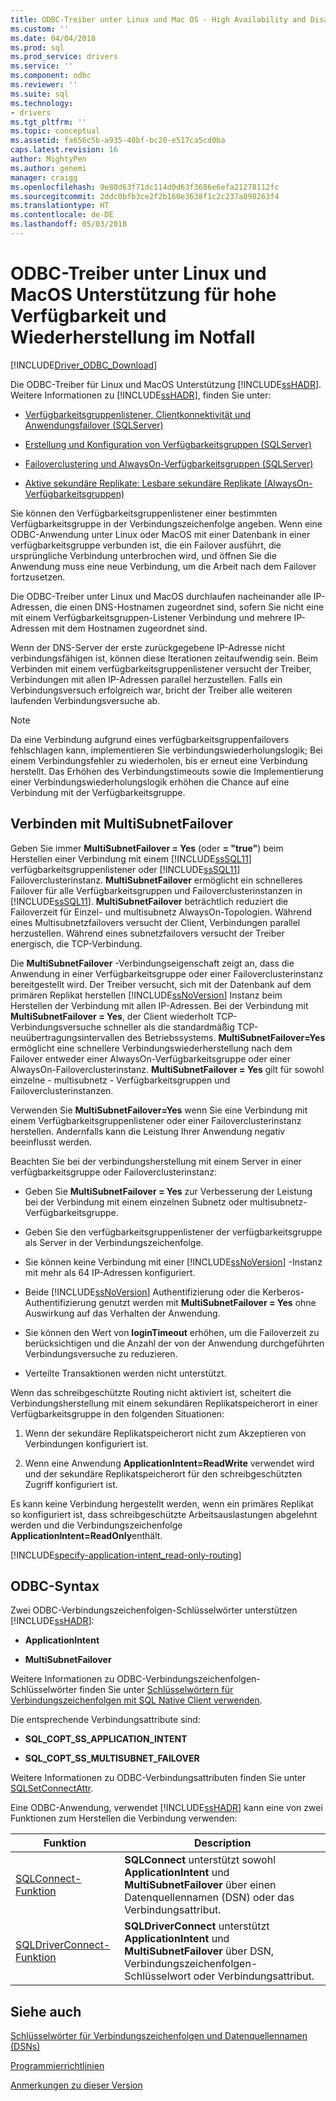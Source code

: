 ```yaml
---
title: ODBC-Treiber unter Linux und Mac OS - High Availability and Disaster Recovery | Microsoft Docs
ms.custom: ''
ms.date: 04/04/2018
ms.prod: sql
ms.prod_service: drivers
ms.service: ''
ms.component: odbc
ms.reviewer: ''
ms.suite: sql
ms.technology:
- drivers
ms.tgt_pltfrm: ''
ms.topic: conceptual
ms.assetid: fa656c5b-a935-40bf-bc20-e517ca5cd0ba
caps.latest.revision: 16
author: MightyPen
ms.author: genemi
manager: craigg
ms.openlocfilehash: 9e80d63f71dc114d0d63f3686e6efa21278112fc
ms.sourcegitcommit: 2ddc0bfb3ce2f2b160e3638f1c2c237a898263f4
ms.translationtype: HT
ms.contentlocale: de-DE
ms.lasthandoff: 05/03/2018
---
```

# <a name="odbc-driver-on-linux-and-macos-support-for-high-availability-and-disaster-recovery"></a>ODBC-Treiber unter Linux und MacOS Unterstützung für hohe Verfügbarkeit und Wiederherstellung im Notfall
[!INCLUDE[Driver_ODBC_Download](../../../includes/driver_odbc_download.md)]

Die ODBC-Treiber für Linux und MacOS Unterstützung [!INCLUDE[ssHADR](../../../includes/sshadr_md.md)]. Weitere Informationen zu [!INCLUDE[ssHADR](../../../includes/sshadr_md.md)], finden Sie unter:  
  
-   [Verfügbarkeitsgruppenlistener, Clientkonnektivität und Anwendungsfailover (SQLServer)](http://msdn.microsoft.com/library/hh213417.aspx)  
  
-   [Erstellung und Konfiguration von Verfügbarkeitsgruppen (SQLServer)](http://msdn.microsoft.com/library/ff878265.aspx)  
  
-   [Failoverclustering und AlwaysOn-Verfügbarkeitsgruppen (SQLServer)](http://msdn.microsoft.com/library/ff929171.aspx)  
  
-   [Aktive sekundäre Replikate: Lesbare sekundäre Replikate (AlwaysOn-Verfügbarkeitsgruppen)](http://msdn.microsoft.com/library/ff878253.aspx)  
  
Sie können den Verfügbarkeitsgruppenlistener einer bestimmten Verfügbarkeitsgruppe in der Verbindungszeichenfolge angeben. Wenn eine ODBC-Anwendung unter Linux oder MacOS mit einer Datenbank in einer verfügbarkeitsgruppe verbunden ist, die ein Failover ausführt, die ursprüngliche Verbindung unterbrochen wird, und öffnen Sie die Anwendung muss eine neue Verbindung, um die Arbeit nach dem Failover fortzusetzen.

Die ODBC-Treiber unter Linux und MacOS durchlaufen nacheinander alle IP-Adressen, die einen DNS-Hostnamen zugeordnet sind, sofern Sie nicht eine mit einem Verfügbarkeitsgruppen-Listener Verbindung und mehrere IP-Adressen mit dem Hostnamen zugeordnet sind.

Wenn der DNS-Server der erste zurückgegebene IP-Adresse nicht verbindungsfähigen ist, können diese Iterationen zeitaufwendig sein. Beim Verbinden mit einem verfügbarkeitsgruppenlistener versucht der Treiber, Verbindungen mit allen IP-Adressen parallel herzustellen. Falls ein Verbindungsversuch erfolgreich war, bricht der Treiber alle weiteren laufenden Verbindungsversuche ab.

> [!NOTE]  
> Da eine Verbindung aufgrund eines verfügbarkeitsgruppenfailovers fehlschlagen kann, implementieren Sie verbindungswiederholungslogik; Bei einem Verbindungsfehler zu wiederholen, bis er erneut eine Verbindung herstellt. Das Erhöhen des Verbindungstimeouts sowie die Implementierung einer Verbindungswiederholungslogik erhöhen die Chance auf eine Verbindung mit der Verfügbarkeitsgruppe.

## <a name="connecting-with-multisubnetfailover"></a>Verbinden mit MultiSubnetFailover

Geben Sie immer **MultiSubnetFailover = Yes** (oder **= "true"**) beim Herstellen einer Verbindung mit einem [!INCLUDE[ssSQL11](../../../includes/sssql11_md.md)] verfügbarkeitsgruppenlistener oder [!INCLUDE[ssSQL11](../../../includes/sssql11_md.md)] Failoverclusterinstanz. **MultiSubnetFailover** ermöglicht ein schnelleres Failover für alle Verfügbarkeitsgruppen und Failoverclusterinstanzen in [!INCLUDE[ssSQL11](../../../includes/sssql11_md.md)]. **MultiSubnetFailover** beträchtlich reduziert die Failoverzeit für Einzel- und multisubnetz AlwaysOn-Topologien. Während eines Multisubnetzfailovers versucht der Client, Verbindungen parallel herzustellen. Während eines subnetzfailovers versucht der Treiber energisch, die TCP-Verbindung.

Die **MultiSubnetFailover** -Verbindungseigenschaft zeigt an, dass die Anwendung in einer Verfügbarkeitsgruppe oder einer Failoverclusterinstanz bereitgestellt wird. Der Treiber versucht, sich mit der Datenbank auf dem primären Replikat herstellen [!INCLUDE[ssNoVersion](../../../includes/ssnoversion_md.md)] Instanz beim Herstellen der Verbindung mit allen IP-Adressen. Bei der Verbindung mit **MultiSubnetFailover = Yes**, der Client wiederholt TCP-Verbindungsversuche schneller als die standardmäßig TCP-neuübertragungsintervallen des Betriebssystems. **MultiSubnetFailover=Yes** ermöglicht eine schnellere Verbindungswiederherstellung nach dem Failover entweder einer AlwaysOn-Verfügbarkeitsgruppe oder einer AlwaysOn-Failoverclusterinstanz. **MultiSubnetFailover = Yes** gilt für sowohl einzelne - multisubnetz - Verfügbarkeitsgruppen und Failoverclusterinstanzen.  

Verwenden Sie **MultiSubnetFailover=Yes** wenn Sie eine Verbindung mit einem Verfügbarkeitsgruppenlistener oder einer Failoverclusterinstanz herstellen. Andernfalls kann die Leistung Ihrer Anwendung negativ beeinflusst werden.

Beachten Sie bei der verbindungsherstellung mit einem Server in einer verfügbarkeitsgruppe oder Failoverclusterinstanz:
  
-   Geben Sie **MultiSubnetFailover = Yes** zur Verbesserung der Leistung bei der Verbindung mit einem einzelnen Subnetz oder multisubnetz-Verfügbarkeitsgruppe.

-   Geben Sie den verfügbarkeitsgruppenlistener der verfügbarkeitsgruppe als Server in der Verbindungszeichenfolge.
  
-   Sie können keine Verbindung mit einer [!INCLUDE[ssNoVersion](../../../includes/ssnoversion_md.md)] -Instanz mit mehr als 64 IP-Adressen konfiguriert.

-   Beide [!INCLUDE[ssNoVersion](../../../includes/ssnoversion_md.md)] Authentifizierung oder die Kerberos-Authentifizierung genutzt werden mit **MultiSubnetFailover = Yes** ohne Auswirkung auf das Verhalten der Anwendung.

-   Sie können den Wert von **loginTimeout** erhöhen, um die Failoverzeit zu berücksichtigen und die Anzahl der von der Anwendung durchgeführten Verbindungsversuche zu reduzieren.

-   Verteilte Transaktionen werden nicht unterstützt.  
  
Wenn das schreibgeschützte Routing nicht aktiviert ist, scheitert die Verbindungsherstellung mit einem sekundären Replikatspeicherort in einer Verfügbarkeitsgruppe in den folgenden Situationen:  
  
1.  Wenn der sekundäre Replikatspeicherort nicht zum Akzeptieren von Verbindungen konfiguriert ist.  
  
2.  Wenn eine Anwendung **ApplicationIntent=ReadWrite** verwendet wird und der sekundäre Replikatspeicherort für den schreibgeschützten Zugriff konfiguriert ist.  
  
Es kann keine Verbindung hergestellt werden, wenn ein primäres Replikat so konfiguriert ist, dass schreibgeschützte Arbeitsauslastungen abgelehnt werden und die Verbindungszeichenfolge **ApplicationIntent=ReadOnly**enthält.  


[!INCLUDE[specify-application-intent_read-only-routing](~/includes/paragraph-content/specify-application-intent-read-only-routing.md)]


## <a name="odbc-syntax"></a>ODBC-Syntax

Zwei ODBC-Verbindungszeichenfolgen-Schlüsselwörter unterstützen [!INCLUDE[ssHADR](../../../includes/sshadr_md.md)]:  
  
-   **ApplicationIntent**  
  
-   **MultiSubnetFailover**  
  
Weitere Informationen zu ODBC-Verbindungszeichenfolgen-Schlüsselwörter finden Sie unter [Schlüsselwörtern für Verbindungszeichenfolgen mit SQL Native Client verwenden](http://msdn.microsoft.com/library/ms130822.aspx).  
  
Die entsprechende Verbindungsattribute sind:
  
-   **SQL_COPT_SS_APPLICATION_INTENT**  
  
-   **SQL_COPT_SS_MULTISUBNET_FAILOVER**  
  
Weitere Informationen zu ODBC-Verbindungsattributen finden Sie unter [SQLSetConnectAttr](http://msdn.microsoft.com/library/ms131709.aspx).  
  
Eine ODBC-Anwendung, verwendet [!INCLUDE[ssHADR](../../../includes/sshadr_md.md)] kann eine von zwei Funktionen zum Herstellen die Verbindung verwenden:  
  
|Funktion|Description|  
|------------|---------------|  
|[SQLConnect-Funktion](../../../odbc/reference/syntax/sqlconnect-function.md)|**SQLConnect** unterstützt sowohl **ApplicationIntent** und **MultiSubnetFailover** über einen Datenquellennamen (DSN) oder das Verbindungsattribut.|  
|[SQLDriverConnect-Funktion](../../../odbc/reference/syntax/sqldriverconnect-function.md)|**SQLDriverConnect** unterstützt **ApplicationIntent** und **MultiSubnetFailover** über DSN, Verbindungszeichenfolgen-Schlüsselwort oder Verbindungsattribut.|
  
## <a name="see-also"></a>Siehe auch  

[Schlüsselwörter für Verbindungszeichenfolgen und Datenquellennamen (DSNs)](../../../connect/odbc/linux-mac/connection-string-keywords-and-data-source-names-dsns.md)

[Programmierrichtlinien](../../../connect/odbc/linux-mac/programming-guidelines.md)

[Anmerkungen zu dieser Version](../../../connect/odbc/linux-mac/release-notes.md)  
